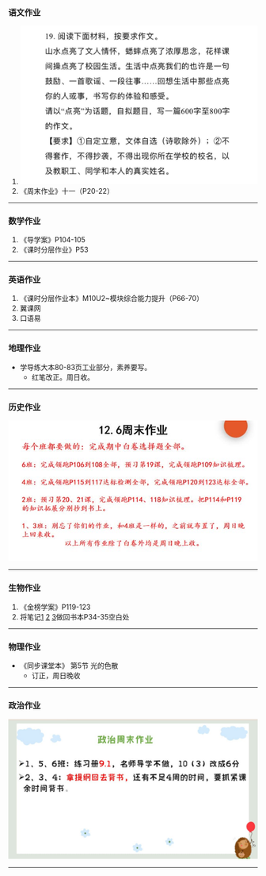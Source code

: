 ### 语文作业 ###
1. ![hw](../hw/_images/14c.jpg)
2. 《周末作业》十一（P20-22）
-----
### 数学作业 ###
1. 《导学案》P104-105
2. 《课时分层作业》P53
-----
### 英语作业 ###
1. 《课时分层作业本》M10U2~模块综合能力提升（P66-70）
2. 翼课网
3. 口语易
-----
### 地理作业 ###
* 学导练大本80-83页工业部分，素养要写。
    * 红笔改正。周日收。
-----
### 历史作业 ###
![hw](../hw/_images/14h.jpg)

-----
### 生物作业 ###
1. 《金榜学案》P119-123
2. 将笔记[1](../hw/_images/14b1.jpg ':target=_self')
[2](../hw/_images/14b2.jpg ':target=_self')
[3](../hw/_images/14b3.jpg ':target=_self')做回书本P34-35空白处
-----
### 物理作业 ###
* 《同步课堂本》 第5节 光的色散
    * 订正，周日晚收
-----
### 政治作业 ###
![hw](../hw/_images/14p.jpg)

-----
